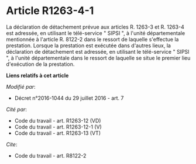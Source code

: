 # Article R1263-4-1

La déclaration de détachement prévue aux articles R. 1263-3 et R. 1263-4 est adressée, en utilisant le télé-service " SIPSI
", à l'unité départementale mentionnée à l'article R. 8122-2 dans le ressort de laquelle s'effectue la prestation. Lorsque la
prestation est exécutée dans d'autres lieux, la déclaration de détachement est adressée, en utilisant le télé-service " SIPSI
", à l'unité départementale dans le ressort de laquelle se situe le premier lieu d'exécution de la prestation.

**Liens relatifs à cet article**

_Modifié par_:

  - Décret n°2016-1044 du 29 juillet 2016 - art. 7

_Cité par_:

  - Code du travail - art. R1263-12 (VD)
  - Code du travail - art. R1263-12-1 (V)
  - Code du travail - art. R1263-13 (VT)

_Cite_:

  - Code du travail - art. R8122-2
